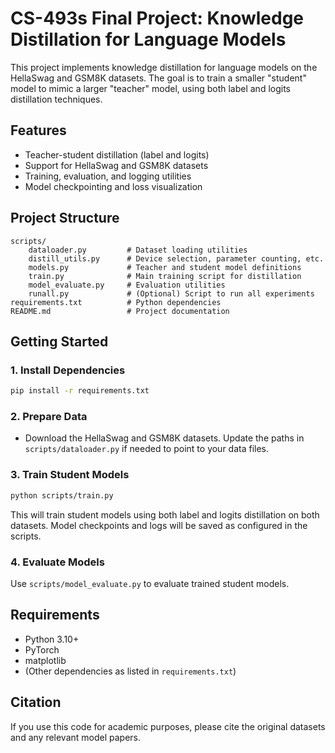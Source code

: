 # CS-493s Final Project: Knowledge Distillation for Language Models

This project implements knowledge distillation for language models on the HellaSwag and GSM8K datasets. The goal is to train a smaller "student" model to mimic a larger "teacher" model, using both label and logits distillation techniques.

## Features
- Teacher-student distillation (label and logits)
- Support for HellaSwag and GSM8K datasets
- Training, evaluation, and logging utilities
- Model checkpointing and loss visualization

## Project Structure
```
scripts/
    dataloader.py         # Dataset loading utilities
    distill_utils.py      # Device selection, parameter counting, etc.
    models.py             # Teacher and student model definitions
    train.py              # Main training script for distillation
    model_evaluate.py     # Evaluation utilities
    runall.py             # (Optional) Script to run all experiments
requirements.txt          # Python dependencies
README.md                 # Project documentation
```

## Getting Started

### 1. Install Dependencies
```bash
pip install -r requirements.txt
```

### 2. Prepare Data
- Download the HellaSwag and GSM8K datasets. Update the paths in `scripts/dataloader.py` if needed to point to your data files.

### 3. Train Student Models
```bash
python scripts/train.py
```
This will train student models using both label and logits distillation on both datasets. Model checkpoints and logs will be saved as configured in the scripts.

### 4. Evaluate Models
Use `scripts/model_evaluate.py` to evaluate trained student models.

## Requirements
- Python 3.10+
- PyTorch
- matplotlib
- (Other dependencies as listed in `requirements.txt`)

## Citation
If you use this code for academic purposes, please cite the original datasets and any relevant model papers.